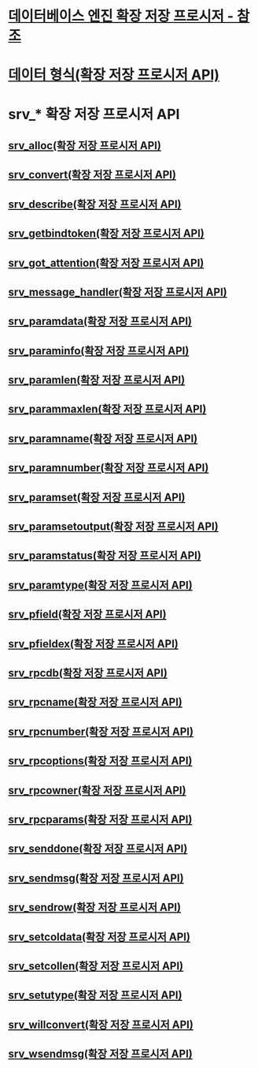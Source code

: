# [데이터베이스 엔진 확장 저장 프로시저 - 참조](database-engine-extended-stored-procedures-reference.md)
# [데이터 형식(확장 저장 프로시저 API)](data-types-extended-stored-procedure-api.md)

# srv_* 확장 저장 프로시저 API
## [srv_alloc(확장 저장 프로시저 API)](srv-alloc-extended-stored-procedure-api.md)
## [srv_convert(확장 저장 프로시저 API)](srv-convert-extended-stored-procedure-api.md)
## [srv_describe(확장 저장 프로시저 API)](srv-describe-extended-stored-procedure-api.md)
## [srv_getbindtoken(확장 저장 프로시저 API)](srv-getbindtoken-extended-stored-procedure-api.md)
## [srv_got_attention(확장 저장 프로시저 API)](srv-got-attention-extended-stored-procedure-api.md)
## [srv_message_handler(확장 저장 프로시저 API)](srv-message-handler-extended-stored-procedure-api.md)
## [srv_paramdata(확장 저장 프로시저 API)](srv-paramdata-extended-stored-procedure-api.md)
## [srv_paraminfo(확장 저장 프로시저 API)](srv-paraminfo-extended-stored-procedure-api.md)
## [srv_paramlen(확장 저장 프로시저 API)](srv-paramlen-extended-stored-procedure-api.md)
## [srv_parammaxlen(확장 저장 프로시저 API)](srv-parammaxlen-extended-stored-procedure-api.md)
## [srv_paramname(확장 저장 프로시저 API)](srv-paramname-extended-stored-procedure-api.md)
## [srv_paramnumber(확장 저장 프로시저 API)](srv-paramnumber-extended-stored-procedure-api.md)
## [srv_paramset(확장 저장 프로시저 API)](srv-paramset-extended-stored-procedure-api.md)
## [srv_paramsetoutput(확장 저장 프로시저 API)](srv-paramsetoutput-extended-stored-procedure-api.md)
## [srv_paramstatus(확장 저장 프로시저 API)](srv-paramstatus-extended-stored-procedure-api.md)
## [srv_paramtype(확장 저장 프로시저 API)](srv-paramtype-extended-stored-procedure-api.md)
## [srv_pfield(확장 저장 프로시저 API)](srv-pfield-extended-stored-procedure-api.md)
## [srv_pfieldex(확장 저장 프로시저 API)](srv-pfieldex-extended-stored-procedure-api.md)
## [srv_rpcdb(확장 저장 프로시저 API)](srv-rpcdb-extended-stored-procedure-api.md)
## [srv_rpcname(확장 저장 프로시저 API)](srv-rpcname-extended-stored-procedure-api.md)
## [srv_rpcnumber(확장 저장 프로시저 API)](srv-rpcnumber-extended-stored-procedure-api.md)
## [srv_rpcoptions(확장 저장 프로시저 API)](srv-rpcoptions-extended-stored-procedure-api.md)
## [srv_rpcowner(확장 저장 프로시저 API)](srv-rpcowner-extended-stored-procedure-api.md)
## [srv_rpcparams(확장 저장 프로시저 API)](srv-rpcparams-extended-stored-procedure-api.md)
## [srv_senddone(확장 저장 프로시저 API)](srv-senddone-extended-stored-procedure-api.md)
## [srv_sendmsg(확장 저장 프로시저 API)](srv-sendmsg-extended-stored-procedure-api.md)
## [srv_sendrow(확장 저장 프로시저 API)](srv-sendrow-extended-stored-procedure-api.md)
## [srv_setcoldata(확장 저장 프로시저 API)](srv-setcoldata-extended-stored-procedure-api.md)
## [srv_setcollen(확장 저장 프로시저 API)](srv-setcollen-extended-stored-procedure-api.md)
## [srv_setutype(확장 저장 프로시저 API)](srv-setutype-extended-stored-procedure-api.md)
## [srv_willconvert(확장 저장 프로시저 API)](srv-willconvert-extended-stored-procedure-api.md)
## [srv_wsendmsg(확장 저장 프로시저 API)](srv-wsendmsg-extended-stored-procedure-api.md)
